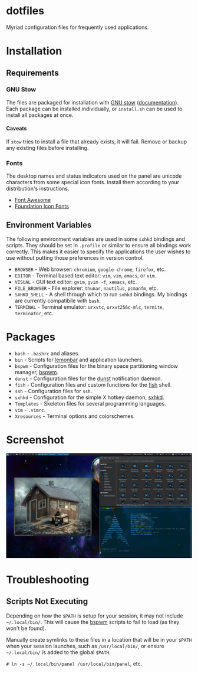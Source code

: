 # dotfiles

Myriad configuration files for frequently used applications.

# Installation

## Requirements

### GNU Stow

The files are packaged for installation with [GNU stow][stow]
([documentation][stow-doc]). Each package can be installed individually, or
`install.sh` can be used to install all packages at once.

#### Caveats

If `stow` tries to install a file that already exists, it will fail. Remove or
backup any existing files before installing.

### Fonts

The desktop names and status indicators used on the panel are unicode
characters from some special icon fonts. Install them according to your
distribution's instructions.

- [Font Awesome][font-awesome]
- [Foundation Icon Fonts][foundation-icon-font]

## Environment Variables

The following environment variables are used in some `sxhkd` bindings and
scripts. They should be set in `.profile` or similar to ensure all bindings
work correctly. This makes it easier to specify the applications the user
wishes to use without putting those preferences in version control.

- `BROWSER` - Web browser: `chromium`, `google-chrome`, `firefox`, etc.
- `EDITOR` - Terminal based text editor: `vim`, `vim`, `emacs`, or `vim`.
- `VISUAL` - GUI text editor: `gvim`, `gvim -f`, `xemacs`, etc.
- `FILE_BROWSER` - File explorer: `thunar`, `nautilus`, `pcmanfm`, etc.
- `SXHKD_SHELL` - A shell through which to run `sxhkd` bindings. My bindings are
  currently compatibile with `bash`.
- `TERMINAL` - Terminal emulator: `urxvtc`, `urxvt256c-mlc`, `termite`, `terminator`, etc.

# Packages

- `bash` - `.bashrc` and aliases.
- `bin` - Scripts for [lemonbar][lemonbar] and application launchers.
- `bspwm` - Configuration files for the binary space partitioning window
  manager, [bspwm][bspwm].
- `dunst` - Configuration files for the [dunst][dunst] notification daemon.
- `fish` - Configuration files and custom functions for the [fish][fish] shell.
- `ssh` - Configuration files for `ssh`.
- `sxhkd` - Configuration for the simple X hotkey daemon, [sxhkd][sxhkd].
- `Templates` - Skeleton files for several programming languages.
- `vim` - `.vimrc`.
- `Xresources` - Terminal options and colorschemes.

# Screenshot

![screenshot](./screenshot.jpg)

# Troubleshooting

## Scripts Not Executing

Depending on how the `$PATH` is setup for your session, it may not include
`~/.local/bin/`. This will cause the [bspwm][bspwm] scripts to fail to load (as
they won't be found).

Manually create symlinks to these files in a location that will be in your
`$PATH` when your session launches, such as `/usr/local/bin/`, or ensure
`~/.local/bin/` is added to the global `$PATH`.

`# ln -s ~/.local/bin/panel /usr/local/bin/panel`, etc.

[bspwm]: https://github.com/baskerville/bspwm "Binary Space Partitioning Window Manager"
[dunst]: https://github.com/knopwob/dunst "dunst Notification Daemon"
[fish]: http://fishshell.com "Fish Shell"
[font-awesome]: http://fortawesome.github.io/Font-Awesome "Font Awesome"
[foundation-icon-font]: http://zurb.com/playground/foundation-icon-fonts-3 "Foundation Icon Fonts"
[lemonbar]: https://github.com/LemonBoy/bar "LemonBoy's bar"
[stow]: https://www.gnu.org/software/stow "GNU Stow"
[stow-doc]: http://www.gnu.org/software/stow/manual/stow.html "GNU Stow Documentation"
[sxhkd]: https://github.com/baskerville/sxhkd "Simple X HotKey Daemon"
[vim]: https://github.com/vim/vim "Vi Improved"
